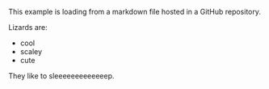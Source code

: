 <!-- wp:paragraph -->
<p>This example is loading from a markdown file hosted in a GitHub repository.</p>
<!-- /wp:paragraph -->

<!-- wp:paragraph -->
<p>Lizards are:</p>
<!-- /wp:paragraph -->

<!-- wp:list -->
<ul><!-- wp:list-item -->
<li>cool</li>
<!-- /wp:list-item -->

<!-- wp:list-item -->
<li>scaley</li>
<!-- /wp:list-item -->

<!-- wp:list-item -->
<li>cute</li>
<!-- /wp:list-item --></ul>
<!-- /wp:list -->

<!-- wp:paragraph -->
<p>They like to sleeeeeeeeeeeeep.</p>
<!-- /wp:paragraph -->

<!-- wp:image {"id":42,"aspectRatio":"1","scale":"cover","sizeSlug":"large","linkDestination":"none","className":"is-style-default"} -->
<figure class="wp-block-image size-large is-style-default"><img src="https://images.unsplash.com/photo-1615798763618-183906cd14b2" alt="" class="wp-image-42" style="aspect-ratio:1;object-fit:cover"/></figure>
<!-- /wp:image -->